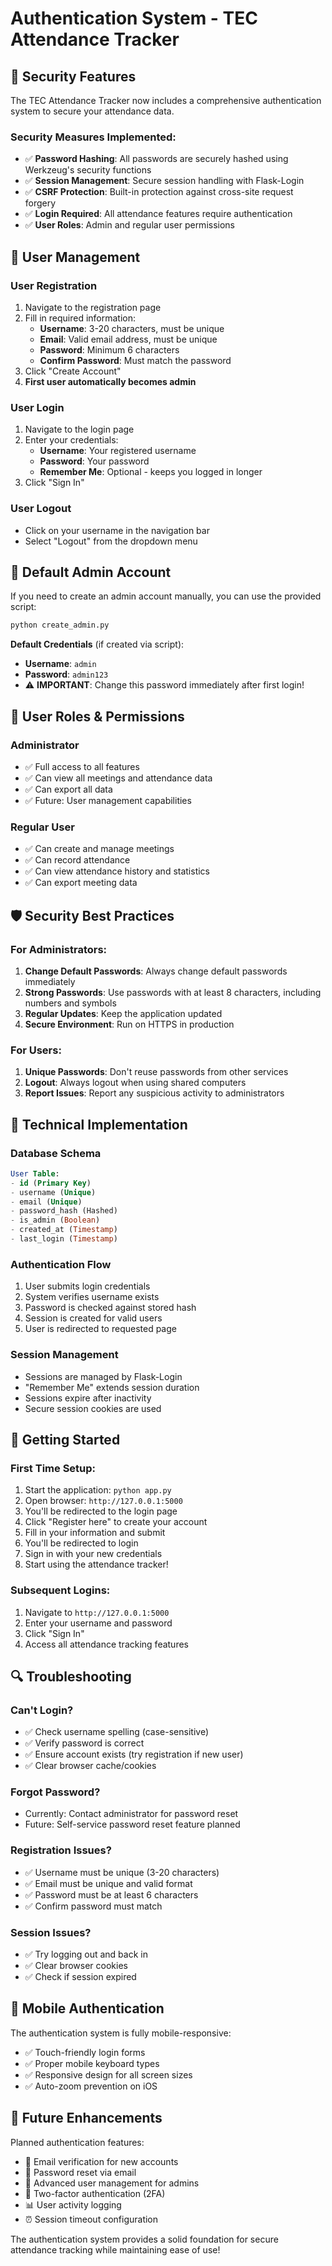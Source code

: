 # Authentication System - TEC Attendance Tracker

## 🔐 Security Features

The TEC Attendance Tracker now includes a comprehensive authentication system to secure your attendance data.

### **Security Measures Implemented:**
- ✅ **Password Hashing**: All passwords are securely hashed using Werkzeug's security functions
- ✅ **Session Management**: Secure session handling with Flask-Login
- ✅ **CSRF Protection**: Built-in protection against cross-site request forgery
- ✅ **Login Required**: All attendance features require authentication
- ✅ **User Roles**: Admin and regular user permissions

## 👥 User Management

### **User Registration**
1. Navigate to the registration page
2. Fill in required information:
   - **Username**: 3-20 characters, must be unique
   - **Email**: Valid email address, must be unique
   - **Password**: Minimum 6 characters
   - **Confirm Password**: Must match the password
3. Click "Create Account"
4. **First user automatically becomes admin**

### **User Login**
1. Navigate to the login page
2. Enter your credentials:
   - **Username**: Your registered username
   - **Password**: Your password
   - **Remember Me**: Optional - keeps you logged in longer
3. Click "Sign In"

### **User Logout**
- Click on your username in the navigation bar
- Select "Logout" from the dropdown menu

## 🔑 Default Admin Account

If you need to create an admin account manually, you can use the provided script:

```bash
python create_admin.py
```

**Default Credentials** (if created via script):
- **Username**: `admin`
- **Password**: `admin123`
- ⚠️ **IMPORTANT**: Change this password immediately after first login!

## 👑 User Roles & Permissions

### **Administrator**
- ✅ Full access to all features
- ✅ Can view all meetings and attendance data
- ✅ Can export all data
- ✅ Future: User management capabilities

### **Regular User**
- ✅ Can create and manage meetings
- ✅ Can record attendance
- ✅ Can view attendance history and statistics
- ✅ Can export meeting data

## 🛡️ Security Best Practices

### **For Administrators:**
1. **Change Default Passwords**: Always change default passwords immediately
2. **Strong Passwords**: Use passwords with at least 8 characters, including numbers and symbols
3. **Regular Updates**: Keep the application updated
4. **Secure Environment**: Run on HTTPS in production

### **For Users:**
1. **Unique Passwords**: Don't reuse passwords from other services
2. **Logout**: Always logout when using shared computers
3. **Report Issues**: Report any suspicious activity to administrators

## 🔧 Technical Implementation

### **Database Schema**
```sql
User Table:
- id (Primary Key)
- username (Unique)
- email (Unique)
- password_hash (Hashed)
- is_admin (Boolean)
- created_at (Timestamp)
- last_login (Timestamp)
```

### **Authentication Flow**
1. User submits login credentials
2. System verifies username exists
3. Password is checked against stored hash
4. Session is created for valid users
5. User is redirected to requested page

### **Session Management**
- Sessions are managed by Flask-Login
- "Remember Me" extends session duration
- Sessions expire after inactivity
- Secure session cookies are used

## 🚀 Getting Started

### **First Time Setup:**
1. Start the application: `python app.py`
2. Open browser: `http://127.0.0.1:5000`
3. You'll be redirected to the login page
4. Click "Register here" to create your account
5. Fill in your information and submit
6. You'll be redirected to login
7. Sign in with your new credentials
8. Start using the attendance tracker!

### **Subsequent Logins:**
1. Navigate to `http://127.0.0.1:5000`
2. Enter your username and password
3. Click "Sign In"
4. Access all attendance tracking features

## 🔍 Troubleshooting

### **Can't Login?**
- ✅ Check username spelling (case-sensitive)
- ✅ Verify password is correct
- ✅ Ensure account exists (try registration if new user)
- ✅ Clear browser cache/cookies

### **Forgot Password?**
- Currently: Contact administrator for password reset
- Future: Self-service password reset feature planned

### **Registration Issues?**
- ✅ Username must be unique (3-20 characters)
- ✅ Email must be unique and valid format
- ✅ Password must be at least 6 characters
- ✅ Confirm password must match

### **Session Issues?**
- ✅ Try logging out and back in
- ✅ Clear browser cookies
- ✅ Check if session expired

## 📱 Mobile Authentication

The authentication system is fully mobile-responsive:
- ✅ Touch-friendly login forms
- ✅ Proper mobile keyboard types
- ✅ Responsive design for all screen sizes
- ✅ Auto-zoom prevention on iOS

## 🔮 Future Enhancements

Planned authentication features:
- 📧 Email verification for new accounts
- 🔄 Password reset via email
- 👥 Advanced user management for admins
- 🔐 Two-factor authentication (2FA)
- 📊 User activity logging
- ⏰ Session timeout configuration

The authentication system provides a solid foundation for secure attendance tracking while maintaining ease of use!
